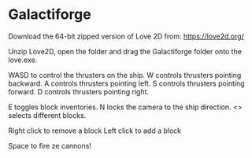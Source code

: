 # Galactiforge
Download the 64-bit zipped version of Love 2D from:
https://love2d.org/

Unzip Love2D, open the folder and drag the Galactiforge folder onto the love.exe.

WASD to control the thrusters on the ship.
W controls thrusters pointing backward. 
A controls thrusters pointing left.
S controls thrusters pointing forward.
D controls thrusters pointing right.

E toggles block inventories.
N locks the camera to the ship direction.
<> selects different blocks.

Right click to remove a block
Left click to add a block

Space to fire ze cannons!
